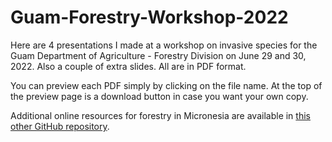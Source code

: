 # Guam-Forestry-Workshop-2022

Here are 4 presentations I made at a workshop on invasive species for the Guam Department of Agriculture - Forestry Division on June 29 and 30, 2022. Also a couple of extra slides. All are in PDF format.

You can preview each PDF simply by clicking on the file name. At the top of the preview page is a download button in case you want your own copy.

Additional online resources for forestry in Micronesia are available in [this other GitHub repository]().

